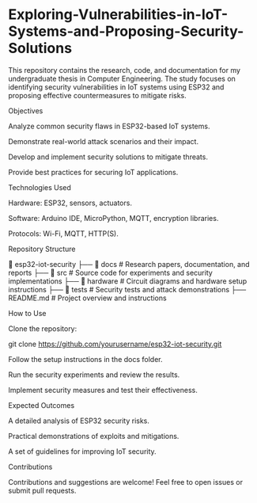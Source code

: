 # Exploring-Vulnerabilities-in-IoT-Systems-and-Proposing-Security-Solutions
This repository contains the research, code, and documentation for my undergraduate thesis in Computer Engineering. The study focuses on identifying security vulnerabilities in IoT systems using ESP32 and proposing effective countermeasures to mitigate risks.

Objectives

Analyze common security flaws in ESP32-based IoT systems.

Demonstrate real-world attack scenarios and their impact.

Develop and implement security solutions to mitigate threats.

Provide best practices for securing IoT applications.

Technologies Used

Hardware: ESP32, sensors, actuators.

Software: Arduino IDE, MicroPython, MQTT, encryption libraries.

Protocols: Wi-Fi, MQTT, HTTP(S).

Repository Structure

📂 esp32-iot-security
 ├── 📁 docs            # Research papers, documentation, and reports
 ├── 📁 src             # Source code for experiments and security implementations
 ├── 📁 hardware        # Circuit diagrams and hardware setup instructions
 ├── 📁 tests           # Security tests and attack demonstrations
 ├── README.md         # Project overview and instructions

How to Use

Clone the repository:

git clone https://github.com/yourusername/esp32-iot-security.git

Follow the setup instructions in the docs folder.

Run the security experiments and review the results.

Implement security measures and test their effectiveness.

Expected Outcomes

A detailed analysis of ESP32 security risks.

Practical demonstrations of exploits and mitigations.

A set of guidelines for improving IoT security.

Contributions

Contributions and suggestions are welcome! Feel free to open issues or submit pull requests.
